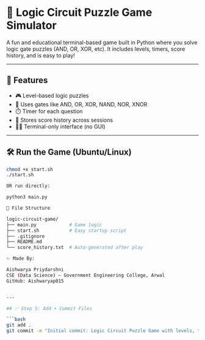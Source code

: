 # 🧩 Logic Circuit Puzzle Game Simulator

A fun and educational terminal-based game built in Python where you solve logic gate puzzles (AND, OR, XOR, etc). It includes levels, timers, score history, and is easy to play!

---

## 🚀 Features

- 🎮 Level-based logic puzzles
- 🧠 Uses gates like AND, OR, XOR, NAND, NOR, XNOR
- ⏱️ Timer for each question
- 📜 Stores score history across sessions
- 🧑‍💻 Terminal-only interface (no GUI)

---

## 🛠️ Run the Game (Ubuntu/Linux)

```bash
chmod +x start.sh
./start.sh

OR run directly:

python3 main.py

📂 File Structure

logic-circuit-game/
├── main.py            # Game logic
├── start.sh           # Easy startup script
├── .gitignore
├── README.md
└── score_history.txt  # Auto-generated after play

✨ Made By:

Aishwarya Priydarshni
CSE (Data Science) – Government Engineering College, Arwal
GitHub: Aishwaryap015


---

## ✅ Step 5: Add + Commit Files

```bash
git add .
git commit -m "Initial commit: Logic Circuit Puzzle Game with levels, timer, score"


